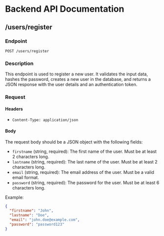 # Backend API Documentation

## /users/register

### Endpoint
`POST /users/register`

### Description
This endpoint is used to register a new user. It validates the input data, hashes the password, creates a new user in the database, and returns a JSON response with the user details and an authentication token.

### Request

#### Headers
- `Content-Type: application/json`

#### Body
The request body should be a JSON object with the following fields:
- `firstname` (string, required): The first name of the user. Must be at least 2 characters long.
- `lastname` (string, required): The last name of the user. Must be at least 2 characters long.
- `email` (string, required): The email address of the user. Must be a valid email format.
- `password` (string, required): The password for the user. Must be at least 6 characters long.

Example:
```json
{
  "firstname": "John",
  "lastname": "Doe",
  "email": "john.doe@example.com",
  "password": "password123"
}
